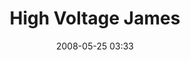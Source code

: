 ---
title: "High Voltage James"
date: 2008-05-25 03:33
location: Nicollet Island
picture: /assets/content/camera-roll/2008/05/2008-05-25-high-voltage-james/recon-3-027.jpg
thumbnail: /assets/content/camera-roll/2008/05/2008-05-25-high-voltage-james/recon-3-027-thumbnail.jpg
type: picture
tags:
  - photograph
  - James
  - high voltage
  - sign
  - Nicollet Island
  - Recon 3
---